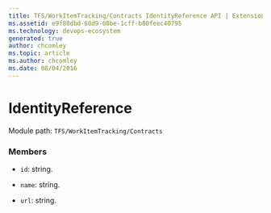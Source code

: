 ```yaml
---
title: TFS/WorkItemTracking/Contracts IdentityReference API | Extensions for Azure DevOps Services
ms.assetid: e9f88dbd-60d9-08be-1cff-b80feec40795
ms.technology: devops-ecosystem
generated: true
author: chcomley
ms.topic: article
ms.author: chcomley
ms.date: 08/04/2016
---
```


# IdentityReference

Module path: `TFS/WorkItemTracking/Contracts`

### Members

* `id`: string.

* `name`: string.

* `url`: string.

